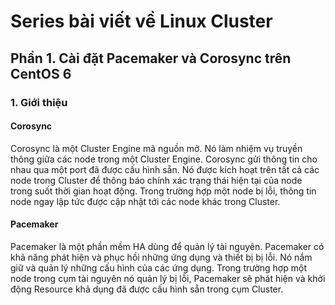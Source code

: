 # Series bài viết về Linux Cluster

## Phần 1. Cài đặt Pacemaker và Corosync trên CentOS 6

### 1. Giới thiệu

#### Corosync 

Corosync là một Cluster Engine mã nguồn mở. Nó làm nhiệm vụ truyền thông giữa các node trong một Cluster Engine. Corosync gửi thông tin cho nhau qua một port đã được cấu hình sẵn. Nó được kích hoạt trên tất cả các node trong Cluster để thông báo chính xác trạng thái hiện tại của node trong suốt thời gian hoạt động. Trong trường hợp một node bị lỗi, thông tin node ngay lập tức được cập nhật tới các node khác trong Cluster.

#### Pacemaker

Pacemaker là một phần mềm HA dùng để quản lý tài nguyên. Pacemaker có khả năng phát hiện và phục hồi những ứng dụng và thiết bị bị lỗi. Nó nắm giữ và quản lý những cấu hình của các ứng dụng. Trong trường hợp một node trong cụm tài nguyên nó quản lý bị lỗi, Pacemaker sẽ phát hiện và khởi động Resource khả dụng đã được cấu hình sẵn trong cụm Cluster.
